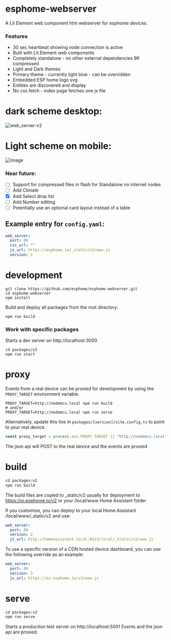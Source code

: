 # esphome-webserver
A Lit Element web component htm webserver for esphome devices. 

###  Features

- 30 sec heartbeat showing node connection is active
- Built with Lit Element web components
- Completely standalone - no other external dependencies  9K compressed
- Light and Dark themes
- Primary theme - currently light blue - can be overridden
- Embedded ESP home logo svg
- Entities are discovered and display
- No css fetch - index page fetches one js file

dark scheme desktop:
====================
![web_server-v2](https://user-images.githubusercontent.com/5050824/141174356-789cc160-46a1-43fc-9a86-ed5a764c35d7.png)

Light scheme on mobile:
=======================
![image](https://user-images.githubusercontent.com/5050824/141175240-95b5b74e-d8c8-48bc-9d6d-053ebeaf8910.png)

### Near future:

- [ ] Support for compressed files in flash for Standalone no internet nodes
- [ ] Add Climate
- [x] Add Select drop list
- [ ] Add Number editing
- [ ] Potentially use an optional card layout instead of a table

## Example entry for `config.yaml`:

```yaml
web_server:
  port: 80
  css_url: ""
  js_url: https://esphome.io/_static/v2/www.js
  version: 2
```

development
===========

```
git clone https://github.com/esphome/esphome-webserver.git
cd esphome-webserver
npm install
```

Build and deploy all packages from the root directory:
````
npm run build
````

### Work with specific packages
Starts a dev server on http://localhost:3000
```
cd packages/v2
npm run start
```

proxy
======
Events from a real device can be proxied for development by using the `PROXY_TARGET` environment variable.

```
PROXY_TARGET=http://nodemcu.local npm run build
# and/or
PROXY_TARGET=http://nodemcu.local npm run serve
```

Alternatively, update this line in `packages/[version]/vite.config.ts` to point to your real device.
```js
const proxy_target = process.env.PROXY_TARGET || "http://nodemcu.local";
```

The json api will POST to the real device and the events are proxied

build
=====
```js
cd packages/v2
npm run build
```
The build files are copied to _static/v2 usually for deployment to https://oi.esphome.io/v2 or your /local/www Home Assistant folder

If you customise, you can deploy to your local Home Assistant /local/www/_static/v2 and use:

```yaml
web_server:
  port: 80
  version: 2
  js_url: http://homeassistant.local:8123/local/_static/v2/www.js
```

To use a specific version of a CDN hosted device dashboard, you can use the following override as an example:
```yaml
web_server:
  port: 80
  version: 3
  js_url: https://oi.esphome.io/v3/www.js
```

serve
=====
```js
cd packages/v2
npm run serve
```
Starts a production test server on http://localhost:5001
Events and the json api are proxied.

